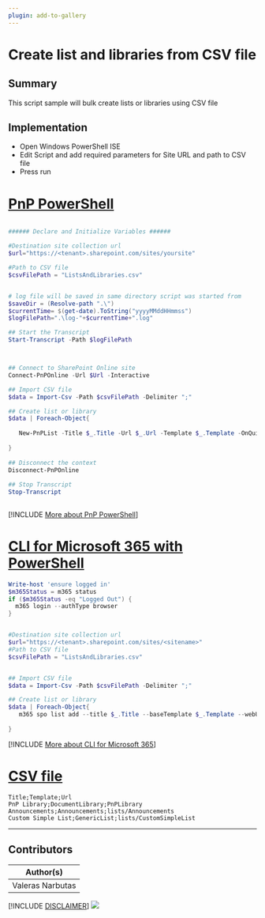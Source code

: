 ```yaml
---
plugin: add-to-gallery
---
```


# Create list and libraries from CSV file

## Summary

This script sample will bulk create lists or libraries using CSV file

## Implementation

- Open Windows PowerShell ISE
- Edit Script and add required parameters for Site URL and path to CSV file
- Press run

# [PnP PowerShell](#tab/pnpps)
```powershell

###### Declare and Initialize Variables ######  

#Destination site collection url
$url="https://<tenant>.sharepoint.com/sites/yoursite"

#Path to CSV file
$csvFilePath = "ListsAndLibraries.csv"


# log file will be saved in same directory script was started from
$saveDir = (Resolve-path ".\")  
$currentTime= $(get-date).ToString("yyyyMMddHHmmss")  
$logFilePath=".\log-"+$currentTime+".log"  

## Start the Transcript  
Start-Transcript -Path $logFilePath 



## Connect to SharePoint Online site  
Connect-PnPOnline -Url $Url -Interactive

## Import CSV file
$data = Import-Csv -Path $csvFilePath -Delimiter ";"

## Create list or library
$data | Foreach-Object{
   
   New-PnPList -Title $_.Title -Url $_.Url -Template $_.Template -OnQuickLaunch -EnableContentTypes 
   
}  
 
## Disconnect the context  
Disconnect-PnPOnline  
 
## Stop Transcript  
Stop-Transcript  
  

```
[!INCLUDE [More about PnP PowerShell](../../docfx/includes/MORE-PNPPS.md)]

# [CLI for Microsoft 365 with PowerShell](#tab/cli-m365-ps)
```powershell
Write-host 'ensure logged in'
$m365Status = m365 status
if ($m365Status -eq "Logged Out") {
  m365 login --authType browser
}


#Destination site collection url
$url="https://<tenant>.sharepoint.com/sites/<sitename>"
#Path to CSV file
$csvFilePath = "ListsAndLibraries.csv"


## Import CSV file
$data = Import-Csv -Path $csvFilePath -Delimiter ";"

## Create list or library
$data | Foreach-Object{
   m365 spo list add --title $_.Title --baseTemplate $_.Template --webUrl $url --output 'json'
   
} 
```
[!INCLUDE [More about CLI for Microsoft 365](../../docfx/includes/MORE-CLIM365.md)]

# [CSV file](#tab/csv)
```csv
Title;Template;Url
PnP Library;DocumentLibrary;PnPLibrary
Announcements;Announcements;lists/Announcements
Custom Simple List;GenericList;lists/CustomSimpleList

```
***

## Contributors

| Author(s) |
|-----------|
| Valeras Narbutas |

[!INCLUDE [DISCLAIMER](../../docfx/includes/DISCLAIMER.md)]
<img src="https://pnptelemetry.azurewebsites.net/script-samples/scripts/spo-export-sharepoint-list-items-to-csv" aria-hidden="true" />
